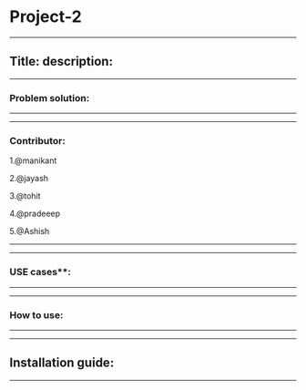 # Project-2   
---
Title: 
description: 
---


---
### Problem solution:




---



---
### Contributor:
1.@manikant 

2.@jayash

3.@tohit

4.@pradeeep

5.@Ashish

---


---
### USE cases**:  







---

---
###  How to use:







---




---
## Installation guide:











---
